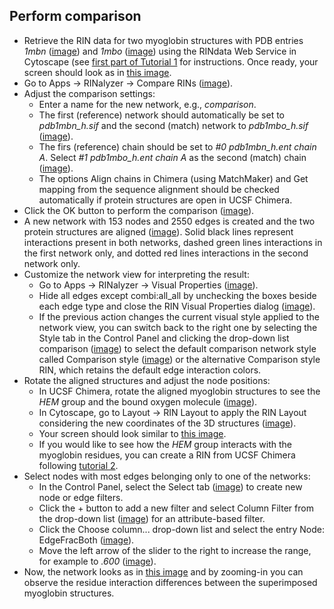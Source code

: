 Perform comparison
------------------

*   Retrieve the RIN data for two myoglobin structures with PDB entries *1mbn* ([image](images/tut9.1_2.jpg)) and *1mbo* ([image](images/tut9.1_1.jpg)) using the RINdata Web Service in Cytoscape (see [first part of Tutorial 1](tutorial6.md) for instructions. Once ready, your screen should look as in [this image](images/tut9.1_3.jpg).
*   Go to Apps → RINalyzer → Compare RINs ([image](images/tut9.1_4.jpg)).
*   Adjust the comparison settings:
    *   Enter a name for the new network, e.g., *comparison*.
    *   The first (reference) network should automatically be set to *pdb1mbn_h.sif* and the second (match) network to *pdb1mbo_h.sif* ([image](images/tut9.1_5.jpg)).
    *   The firs (reference) chain should be set to *#0 pdb1mbn_h.ent chain A*. Select *#1 pdb1mbo_h.ent chain A* as the second (match) chain ([image](images/tut9.1_6.jpg)).
    *   The options Align chains in Chimera (using MatchMaker) and Get mapping from the sequence alignment should be checked automatically if protein structures are open in UCSF Chimera.
*   Click the OK button to perform the comparison ([image](images/tut9.1_7.jpg)).
*   A new network with 153 nodes and 2550 edges is created and the two protein structures are aligned ([image](images/tut9.1_8.jpg)). Solid black lines represent interactions present in both networks, dashed green lines interactions in the first network only, and dotted red lines interactions in the second network only.
*   Customize the network view for interpreting the result:
    *   Go to Apps → RINalyzer → Visual Properties ([image](images/tut9.1_9.jpg)).
    *   Hide all edges except combi:all\_all by unchecking the boxes beside each edge type and close the RIN Visual Properties dialog ([image](images/tut9.1_10.jpg)).
    *   If the previous action changes the current visual style applied to the network view, you can switch back to the right one by selecting the Style tab in the Control Panel and clicking the drop-down list comparison ([image](images/tut9.1_11.jpg)) to select the default comparison network style called Comparison style ([image](images/tut9.1_12.jpg)) or the alternative Comparison style RIN, which retains the default edge interaction colors.
*   Rotate the aligned structures and adjust the node positions:
    *   In UCSF Chimera, rotate the aligned myoglobin structures to see the *HEM* group and the bound oxygen molecule ([image](images/tut9.1_13.jpg)).
    *   In Cytoscape, go to Layout → RIN Layout to apply the RIN Layout considering the new coordinates of the 3D structures ([image](images/tut9.1_14.jpg)).
    *   Your screen should look similar to [this image](images/tut9.1_15.jpg).
    *   If you would like to see how the *HEM* group interacts with the myoglobin residues, you can create a RIN from UCSF Chimera following [tutorial 2](tutorial10.md).
*   Select nodes with most edges belonging only to one of the networks:
    *   In the Control Panel, select the Select tab ([image](images/tut9.1_16.jpg)) to create new node or edge filters.
    *   Click the + button to add a new filter and select Column Filter from the drop-down list ([image](images/tut9.1_17.jpg)) for an attribute-based filter.
    *   Click the Choose column... drop-down list and select the entry Node: EdgeFracBoth ([image](images/tut9.1_18.jpg)).
    *   Move the left arrow of the slider to the right to increase the range, for example to *.600* ([image](images/tut9.1_19.jpg)).
*   Now, the network looks as in [this image](images/tut9.1_20.jpg) and by zooming-in you can observe the residue interaction differences between the superimposed myoglobin structures.